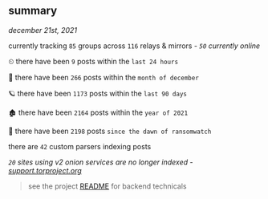 
## summary
_december 21st, 2021_

currently tracking `85` groups across `116` relays & mirrors - _`50` currently online_

⏲ there have been `9` posts within the `last 24 hours`

🦈 there have been `266` posts within the `month of december`

🪐 there have been `1173` posts within the `last 90 days`

🏚 there have been `2164` posts within the `year of 2021`

🦕 there have been `2198` posts `since the dawn of ransomwatch`

there are `42` custom parsers indexing posts

_`20` sites using v2 onion services are no longer indexed - [support.torproject.org](https://support.torproject.org/onionservices/v2-deprecation/)_

> see the project [README](https://github.com/thetanz/ransomwatch#ransomwatch--) for backend technicals
